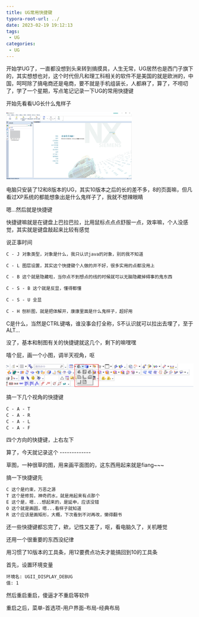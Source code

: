 ```yaml
---
title: UG常用快捷键
typora-root-url: ../
date: 2023-02-19 19:12:13
tags: 
 - UG
categories:
 - UG 
---
```








开始学UG了，一直都没想到头来转到搞摸具，人生无常，UG居然也是西门子旗下的，其实想想也对，这个时代但凡和理工科相关的软件不是美国的就是欧洲的，中国，呵呵除了搞电商还是电商，要不就是手机组装长，人都麻了，算了，不唠叨了，学了一个星期，写点笔记记录一下UG的常用快捷键



开始先看看UG长什么鬼样子

<img src="/images/UG常用快捷键/image-20230219192141365.png" alt="image-20230219192141365" style="zoom: 33%;" />



电脑只安装了12和8版本的UG，其实10版本之后的长的差不多，8的页面嘛，但凡看过XP系统的都能想象出是什么鬼样子了，我就不想辣眼睛



嗯...然后就是快捷键

快捷键嘛就是在键盘上巴拉巴拉，比用鼠标点点点舒服一点，效率嘛，个人没感觉，其实就是键盘敲起来比较有感觉



说正事时间



```txt
C - J 对象类型，对象是什么，我只认识java的对象，别的我不知道
```

```txt
C - L 图层设置，其实这个快捷键个人做的并不好，很多实用的点都没用上
```

```txt
C - B 这个就是隐藏啦，当你点不到想点的线的时候就可以无脑隐藏掉碍事的鬼东西
```

```txt
C - S - B 这个就是反显，懂得都懂
```

```txt
C - S - U 全显
```

```txt
C - H 刨析图，就是把体解开，康康里面是什么鬼样子，超好用
```



C是什么，当然是CTRL键咯，谁没事会打全称，S不认识就可以拉出去埋了，至于ALT...

没了，基本和制图有关的快捷键就这几个，剩下的嘛嘿嘿 



嘻个屁，画一个小图，调半天视角，呕

![image-20230219194511677](/images/UG常用快捷键/image-20230219194511677.png)



搞一下几个视角的快捷键

```txt
C - A - T
C - A - R
C - A - L
C - A - F
```

四个方向的快捷键，上右左下



算了，今天就记录这个 -------------


草图，一种很草的图，用来画平面图的，这东西用起来就是fiang~~~

搞一下快捷键先

```txt
C 这个是约束，万恶之源
T 这个是修剪，神奇药水，就是用起来有点那个
E 这个是，嗯...想起来的，是延申，应该没错
O 这个就是画圆，嗯...看样子就知道
R 这个应该是画矩形，大概，下次看到不对再改，懒得翻书
```

还一些快捷键都忘完了，欸，记性又差了，呕，看电脑久了，关机睡觉



还用一个很重要的东西没纪律


用习惯了10版本的工具条，用12要费点功夫才能搞回到10的工具条

首先，设置环境变量
```txt
环境名: UGII_DISPLAY_DEBUG
值: 1
```

然后重启重启，傻逼才不重启等软件

重启之后，菜单-首选项-用户界面-布局-经典布局





